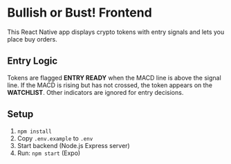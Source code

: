 # Bullish or Bust! Frontend

This React Native app displays crypto tokens with entry signals and lets you place buy orders.

## Entry Logic

Tokens are flagged **ENTRY READY** when the MACD line is above the signal line. If the MACD is rising but has not crossed, the token appears on the **WATCHLIST**. Other indicators are ignored for entry decisions.

## Setup

1. `npm install`
2. Copy `.env.example` to `.env`
3. Start backend (Node.js Express server)
4. Run: `npm start` (Expo)
